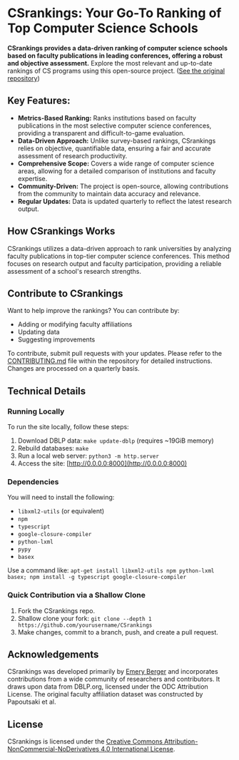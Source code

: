 # CSrankings: Your Go-To Ranking of Top Computer Science Schools

**CSrankings provides a data-driven ranking of computer science schools based on faculty publications in leading conferences, offering a robust and objective assessment.**  Explore the most relevant and up-to-date rankings of CS programs using this open-source project. ([See the original repository](https://github.com/emeryberger/CSrankings))

## Key Features:

*   **Metrics-Based Ranking:**  Ranks institutions based on faculty publications in the most selective computer science conferences, providing a transparent and difficult-to-game evaluation.
*   **Data-Driven Approach:**  Unlike survey-based rankings, CSrankings relies on objective, quantifiable data, ensuring a fair and accurate assessment of research productivity.
*   **Comprehensive Scope:**  Covers a wide range of computer science areas, allowing for a detailed comparison of institutions and faculty expertise.
*   **Community-Driven:**  The project is open-source, allowing contributions from the community to maintain data accuracy and relevance.
*   **Regular Updates:**  Data is updated quarterly to reflect the latest research output.

## How CSrankings Works

CSrankings utilizes a data-driven approach to rank universities by analyzing faculty publications in top-tier computer science conferences. This method focuses on research output and faculty participation, providing a reliable assessment of a school's research strengths.

## Contribute to CSrankings

Want to help improve the rankings?  You can contribute by:

*   Adding or modifying faculty affiliations
*   Updating data
*   Suggesting improvements

To contribute, submit pull requests with your updates.  Please refer to the [CONTRIBUTING.md](CONTRIBUTING.md) file within the repository for detailed instructions.  Changes are processed on a quarterly basis.

## Technical Details

### Running Locally

To run the site locally, follow these steps:

1.  Download DBLP data: `make update-dblp` (requires ~19GiB memory)
2.  Rebuild databases: `make`
3.  Run a local web server: `python3 -m http.server`
4.  Access the site: [http://0.0.0.0:8000](http://0.0.0.0:8000)

### Dependencies

You will need to install the following:

*   `libxml2-utils` (or equivalent)
*   `npm`
*   `typescript`
*   `google-closure-compiler`
*   `python-lxml`
*   `pypy`
*   `basex`

Use a command like:
``apt-get install libxml2-utils npm python-lxml basex; npm install -g typescript google-closure-compiler``

### Quick Contribution via a Shallow Clone

1.  Fork the CSrankings repo.
2.  Shallow clone your fork: `git clone --depth 1 https://github.com/yourusername/CSrankings`
3.  Make changes, commit to a branch, push, and create a pull request.

## Acknowledgements

CSrankings was developed primarily by [Emery Berger](https://emeryberger.com) and incorporates contributions from a wide community of researchers and contributors.  It draws upon data from DBLP.org, licensed under the ODC Attribution License. The original faculty affiliation dataset was constructed by Papoutsaki et al.

## License

CSrankings is licensed under the [Creative Commons Attribution-NonCommercial-NoDerivatives 4.0 International License](https://creativecommons.org/licenses/by-nc-nd/4.0/).